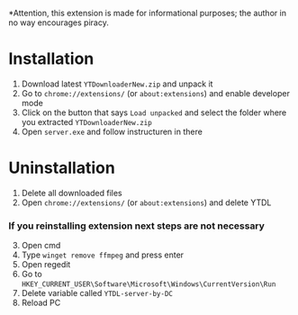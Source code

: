 *Attention, this extension is made for informational purposes; the author in no way encourages piracy.

# Installation
1. Download latest `YTDownloaderNew.zip` and unpack it
2. Go to `chrome://extensions/` (or `about:extensions`) and enable developer mode
3. Click on the button that says `Load unpacked` and select the folder where you extracted `YTDownloaderNew.zip`
4. Open `server.exe` and follow instructuren in there

# Uninstallation
1. Delete all downloaded files
2. Open `chrome://extensions/` (or `about:extensions`) and delete YTDL

### If you reinstalling extension next steps are not necessary

3. Open cmd
4. Type `winget remove ffmpeg` and press enter
5. Open regedit
6. Go to `HKEY_CURRENT_USER\Software\Microsoft\Windows\CurrentVersion\Run`
7. Delete variable called `YTDL-server-by-DC`
8. Reload PC
